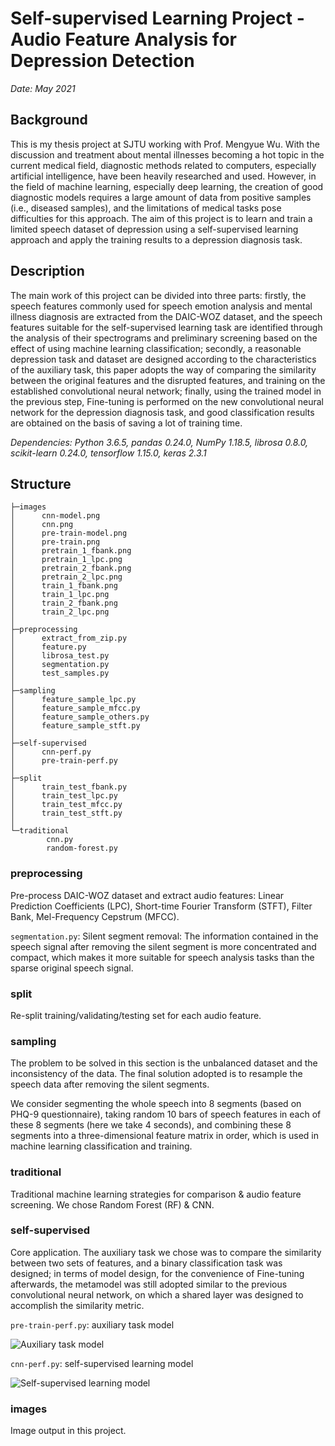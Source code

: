 # Self-supervised Learning Project - Audio Feature Analysis for Depression Detection

*Date: May 2021*
## Background
This is my thesis project at SJTU working with Prof. Mengyue Wu. With the discussion and treatment about mental illnesses becoming a hot topic in the current medical field, diagnostic methods related to computers, especially artificial intelligence, have been heavily researched and used. However, in the field of machine learning, especially deep learning, the creation of good diagnostic models requires a large amount of data from positive samples (i.e., diseased samples), and the limitations of medical tasks pose difficulties for this approach. The aim of this project is to learn and train a limited speech dataset of depression using a self-supervised learning approach and apply the training results to a depression diagnosis task.

## Description
The main work of this project can be divided into three parts: firstly, the speech features commonly used for speech emotion analysis and mental illness diagnosis are extracted from the DAIC-WOZ dataset, and the speech features suitable for the self-supervised learning task are identified through the analysis of their spectrograms and preliminary screening based on the effect of using machine learning classification; secondly, a reasonable depression task and dataset are designed according to the characteristics of the auxiliary task, this paper adopts the way of comparing the similarity between the original features and the disrupted features, and training on the established convolutional neural network; finally, using the trained model in the previous step, Fine-tuning is performed on the new convolutional neural network for the depression diagnosis task, and good classification results are obtained on the basis of saving a lot of training time.

*Dependencies: Python 3.6.5, pandas 0.24.0, NumPy 1.18.5, librosa 0.8.0, scikit-learn 0.24.0, tensorflow 1.15.0, keras 2.3.1*
## Structure
```
├─images
│      cnn-model.png
│      cnn.png
│      pre-train-model.png
│      pre-train.png
│      pretrain_1_fbank.png
│      pretrain_1_lpc.png
│      pretrain_2_fbank.png
│      pretrain_2_lpc.png
│      train_1_fbank.png
│      train_1_lpc.png
│      train_2_fbank.png
│      train_2_lpc.png
│
├─preprocessing
│      extract_from_zip.py
│      feature.py
│      librosa_test.py
│      segmentation.py
│      test_samples.py
│
├─sampling
│      feature_sample_lpc.py
│      feature_sample_mfcc.py
│      feature_sample_others.py
│      feature_sample_stft.py
│
├─self-supervised
│      cnn-perf.py
│      pre-train-perf.py
│
├─split
│      train_test_fbank.py
│      train_test_lpc.py
│      train_test_mfcc.py
│      train_test_stft.py
│
└─traditional
        cnn.py
        random-forest.py
```
### preprocessing
Pre-process DAIC-WOZ dataset and extract audio features: Linear Prediction Coefficients (LPC), Short-time Fourier Transform (STFT), Filter Bank, Mel-Frequency Cepstrum (MFCC).

``segmentation.py``: Silent segment removal: The information contained in the speech signal after removing the silent segment is more concentrated and compact, which makes it more suitable for speech analysis tasks than the sparse original speech signal.
### split
Re-split training/validating/testing set for each audio feature.
### sampling
The problem to be solved in this section is the unbalanced dataset and the inconsistency of the data. The final solution adopted is to resample the speech data after removing the silent segments.

We consider segmenting the whole speech into 8 segments (based on PHQ-9 questionnaire), taking random 10 bars of speech features in each of these 8 segments (here we take 4 seconds), and combining these 8 segments into a three-dimensional feature matrix in order, which is used in machine learning classification and training.
### traditional
Traditional machine learning strategies for comparison & audio feature screening. We chose Random Forest (RF) & CNN.
### self-supervised
Core application. The auxiliary task we chose was to compare the similarity between two sets of features, and a binary classification task was designed; in terms of model design, for the convenience of Fine-tuning afterwards, the metamodel was still adopted similar to the previous convolutional neural network, on which a shared layer was designed to accomplish the similarity metric.

```pre-train-perf.py```: auxiliary task model

![Auxiliary task model](images/pre-train-model.png)

```cnn-perf.py```: self-supervised learning model

![Self-supervised learning model](images/cnn-model.png)
### images
Image output in this project.